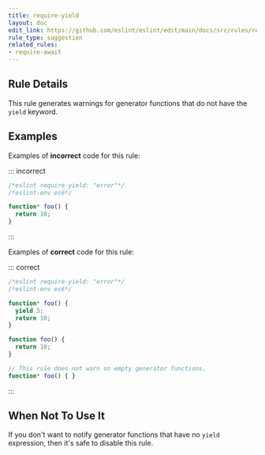 ```yaml
---
title: require-yield
layout: doc
edit_link: https://github.com/eslint/eslint/edit/main/docs/src/rules/require-yield.md
rule_type: suggestion
related_rules:
- require-await
---
```




## Rule Details

This rule generates warnings for generator functions that do not have the `yield` keyword.

## Examples

Examples of **incorrect** code for this rule:

::: incorrect

```js
/*eslint require-yield: "error"*/
/*eslint-env es6*/

function* foo() {
  return 10;
}
```

:::

Examples of **correct** code for this rule:

::: correct

```js
/*eslint require-yield: "error"*/
/*eslint-env es6*/

function* foo() {
  yield 5;
  return 10;
}

function foo() {
  return 10;
}

// This rule does not warn on empty generator functions.
function* foo() { }
```

:::

## When Not To Use It

If you don't want to notify generator functions that have no `yield` expression, then it's safe to disable this rule.
